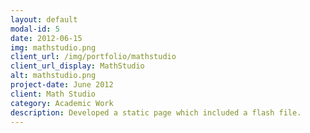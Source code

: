 ```yaml
---
layout: default
modal-id: 5
date: 2012-06-15
img: mathstudio.png
client_url: /img/portfolio/mathstudio
client_url_display: MathStudio
alt: mathstudio.png
project-date: June 2012
client: Math Studio
category: Academic Work
description: Developed a static page which included a flash file.
---
```

